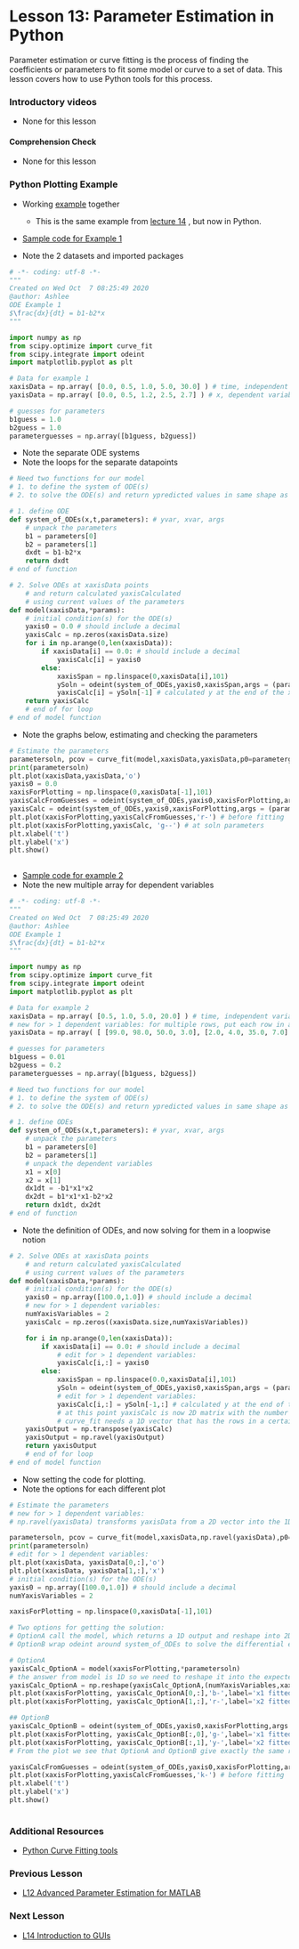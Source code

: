 # **Lesson 13: Parameter Estimation in Python**
Parameter estimation or curve fitting is the process of finding the coefficients or parameters to fit some model or curve to a set of data.
This lesson covers how to use Python tools for this process.

### **Introductory videos**
 * None for this lesson

#### **Comprehension Check**
   * None for this lesson
### **Python Plotting Example**
* Working [example](https://github.com/ashleefv/ApplNumComp/blob/master/Lecture%2014%20Examples.pdf) together
    * This is the same example from [lecture 14](https://github.com/ashleefv/ApplNumComp/blob/master/L12:%20Parameter%20Estimation%20for%20Matlab.md) , but now in Python.

* [Sample code for Example 1](/CHEclassFa20/In%20Class%20Problem%20Solutions/Python/ODEParamEstimExample1.py)
* Note the 2 datasets and imported packages
```Python
# -*- coding: utf-8 -*-
"""
Created on Wed Oct  7 08:25:49 2020
@author: Ashlee
ODE Example 1
$\frac{dx}{dt} = b1-b2*x
"""

import numpy as np
from scipy.optimize import curve_fit
from scipy.integrate import odeint
import matplotlib.pyplot as plt

# Data for example 1
xaxisData = np.array( [0.0, 0.5, 1.0, 5.0, 30.0] ) # time, independent variable
yaxisData = np.array( [0.0, 0.5, 1.2, 2.5, 2.7] ) # x, dependent variable

# guesses for parameters
b1guess = 1.0
b2guess = 1.0
parameterguesses = np.array([b1guess, b2guess])
```
* Note the separate ODE systems
* Note the loops for the separate datapoints
```Python
# Need two functions for our model
# 1. to define the system of ODE(s)
# 2. to solve the ODE(s) and return ypredicted values in same shape as yaxisData

# 1. define ODE
def system_of_ODEs(x,t,parameters): # yvar, xvar, args
    # unpack the parameters
    b1 = parameters[0]
    b2 = parameters[1]
    dxdt = b1-b2*x
    return dxdt
# end of function

# 2. Solve ODEs at xaxisData points
    # and return calculated yaxisCalculated
    # using current values of the parameters
def model(xaxisData,*params):
    # initial condition(s) for the ODE(s)
    yaxis0 = 0.0 # should include a decimal
    yaxisCalc = np.zeros(xaxisData.size) 
    for i in np.arange(0,len(xaxisData)):
        if xaxisData[i] == 0.0: # should include a decimal
            yaxisCalc[i] = yaxis0
        else:
            xaxisSpan = np.linspace(0,xaxisData[i],101)
            ySoln = odeint(system_of_ODEs,yaxis0,xaxisSpan,args = (params,)) # soln for entire xaxisSpan
            yaxisCalc[i] = ySoln[-1] # calculated y at the end of the xaxisSpan
    return yaxisCalc
    # end of for loop
# end of model function 
```
* Note the graphs below, estimating and checking the parameters
```Python
# Estimate the parameters
parametersoln, pcov = curve_fit(model,xaxisData,yaxisData,p0=parameterguesses)
print(parametersoln)
plt.plot(xaxisData,yaxisData,'o')
yaxis0 = 0.0
xaxisForPlotting = np.linspace(0,xaxisData[-1],101)
yaxisCalcFromGuesses = odeint(system_of_ODEs,yaxis0,xaxisForPlotting,args = (parameterguesses,))
yaxisCalc = odeint(system_of_ODEs,yaxis0,xaxisForPlotting,args = (parametersoln,))
plt.plot(xaxisForPlotting,yaxisCalcFromGuesses,'r-') # before fitting
plt.plot(xaxisForPlotting,yaxisCalc, 'g--') # at soln parameters
plt.xlabel('t')
plt.ylabel('x')
plt.show()
 
```
* [Sample code for example 2](/CHEclassFa20/In%20Class%20Problem%20Solutions/Python/ODEParamEstimExample2.py)
* Note the new multiple array for dependent variables
```python
# -*- coding: utf-8 -*-
"""
Created on Wed Oct  7 08:25:49 2020
@author: Ashlee
ODE Example 1
$\frac{dx}{dt} = b1-b2*x
"""

import numpy as np
from scipy.optimize import curve_fit
from scipy.integrate import odeint
import matplotlib.pyplot as plt

# Data for example 2
xaxisData = np.array( [0.5, 1.0, 5.0, 20.0] ) # time, independent variable
# new for > 1 dependent variables: for multiple rows, put each row in a [] and surround the whole thing by ([])
yaxisData = np.array( [ [99.0, 98.0, 50.0, 3.0], [2.0, 4.0, 35.0, 7.0] ] ) # x, dependent variable 

# guesses for parameters
b1guess = 0.01
b2guess = 0.2
parameterguesses = np.array([b1guess, b2guess])

# Need two functions for our model
# 1. to define the system of ODE(s)
# 2. to solve the ODE(s) and return ypredicted values in same shape as yaxisData

# 1. define ODEs
def system_of_ODEs(x,t,parameters): # yvar, xvar, args
    # unpack the parameters
    b1 = parameters[0]
    b2 = parameters[1]
    # unpack the dependent variables
    x1 = x[0]
    x2 = x[1]
    dx1dt = -b1*x1*x2
    dx2dt = b1*x1*x1-b2*x2
    return dx1dt, dx2dt
# end of function
```
* Note the definition of ODEs, and now solving for them in a loopwise notion
```Python
# 2. Solve ODEs at xaxisData points
    # and return calculated yaxisCalculated
    # using current values of the parameters
def model(xaxisData,*params):
    # initial condition(s) for the ODE(s)
    yaxis0 = np.array([100.0,1.0]) # should include a decimal
    # new for > 1 dependent variables:
    numYaxisVariables = 2
    yaxisCalc = np.zeros((xaxisData.size,numYaxisVariables))

    for i in np.arange(0,len(xaxisData)):
        if xaxisData[i] == 0.0: # should include a decimal
            # edit for > 1 dependent variables:            
            yaxisCalc[i,:] = yaxis0
        else:
            xaxisSpan = np.linspace(0.0,xaxisData[i],101)
            ySoln = odeint(system_of_ODEs,yaxis0,xaxisSpan,args = (params,)) # soln for entire xaxisSpan
            # edit for > 1 dependent variables:            
            yaxisCalc[i,:] = ySoln[-1,:] # calculated y at the end of the xaxisSpan
            # at this point yaxisCalc is now 2D matrix with the number of columns set as : to include all yvariables
            # curve_fit needs a 1D vector that has the rows in a certain order, which result from the next two commands
    yaxisOutput = np.transpose(yaxisCalc)
    yaxisOutput = np.ravel(yaxisOutput)
    return yaxisOutput
    # end of for loop
# end of model function 
```
* Now setting the code for plotting.
* Note the options for each different plot
```Python
# Estimate the parameters
# new for > 1 dependent variables:
# np.ravel(yaxisData) transforms yaxisData from a 2D vector into the 1D vector that curve_fit expects.

parametersoln, pcov = curve_fit(model,xaxisData,np.ravel(yaxisData),p0=parameterguesses)
print(parametersoln)
# edit for > 1 dependent variables:
plt.plot(xaxisData, yaxisData[0,:],'o') 
plt.plot(xaxisData, yaxisData[1,:],'x') 
# initial condition(s) for the ODE(s)
yaxis0 = np.array([100.0,1.0]) # should include a decimal
numYaxisVariables = 2

xaxisForPlotting = np.linspace(0,xaxisData[-1],101)

# Two options for getting the solution:
# OptionA call the model, which returns a 1D output and reshape into 2D
# OptionB wrap odeint around system_of_ODEs to solve the differential equations directly

# OptionA
yaxisCalc_OptionA = model(xaxisForPlotting,*parametersoln)
# the answer from model is 1D so we need to reshape it into the expected 2D matrix dimensions for plotting
yaxisCalc_OptionA = np.reshape(yaxisCalc_OptionA,(numYaxisVariables,xaxisForPlotting.size))
plt.plot(xaxisForPlotting, yaxisCalc_OptionA[0,:],'b-',label='x1 fitted')
plt.plot(xaxisForPlotting, yaxisCalc_OptionA[1,:],'r-',label='x2 fitted')

## OptionB
yaxisCalc_OptionB = odeint(system_of_ODEs,yaxis0,xaxisForPlotting,args = (parametersoln,))
plt.plot(xaxisForPlotting, yaxisCalc_OptionB[:,0],'g-',label='x1 fitted')
plt.plot(xaxisForPlotting, yaxisCalc_OptionB[:,1],'y-',label='x2 fitted')
# From the plot we see that OptionA and OptionB give exactly the same result, so you can chose either and not have to use both options.

yaxisCalcFromGuesses = odeint(system_of_ODEs,yaxis0,xaxisForPlotting,args = (parameterguesses,))
plt.plot(xaxisForPlotting,yaxisCalcFromGuesses,'k-') # before fitting
plt.xlabel('t')
plt.ylabel('x')
plt.show()
 
```

### **Additional Resources**
* [Python Curve Fitting tools](https://docs.scipy.org/doc/scipy/reference/generated/scipy.optimize.curve_fit.html)

### **Previous Lesson**
 * [L12 Advanced Parameter Estimation for MATLAB](/L12%20Advanced%20Parameter%20Estimation%20in%20MATLAB.md)
### **Next Lesson**
 * [L14 Introduction to GUIs](/L14%20Introduction%20to%20GUIs.md)
